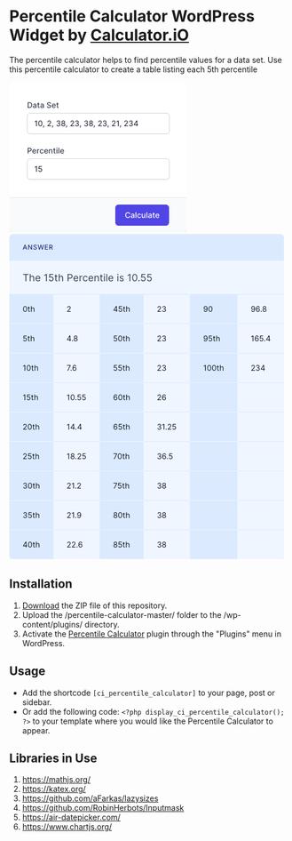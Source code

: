 # Percentile Calculator WordPress Widget by [Calculator.iO](https://www.calculator.io/ "Calculator.iO Homepage")

The percentile calculator helps to find percentile values for a data set. Use this percentile calculator to create a table listing each 5th percentile

![Percentile Calculator Input Form](/assets/images/screenshot-1.png "Percentile Calculator Input Form")
![Percentile Calculator Calculation Results](/assets/images/screenshot-2.png "Percentile Calculator Calculation Results")

## Installation

1. [Download](https://github.com/pub-calculator-io/age-calculator/archive/refs/heads/master.zip) the ZIP file of this repository.
2. Upload the /percentile-calculator-master/ folder to the /wp-content/plugins/ directory.
3. Activate the [Percentile Calculator](https://www.calculator.io/percentile-calculator/ "Percentile Calculator Homepage") plugin through the "Plugins" menu in WordPress.

## Usage
* Add the shortcode `[ci_percentile_calculator]` to your page, post or sidebar.
* Or add the following code: `<?php display_ci_percentile_calculator(); ?>` to your template where you would like the Percentile Calculator to appear.

## Libraries in Use
1. https://mathjs.org/
2. https://katex.org/
3. https://github.com/aFarkas/lazysizes
4. https://github.com/RobinHerbots/Inputmask
5. https://air-datepicker.com/
6. https://www.chartjs.org/
